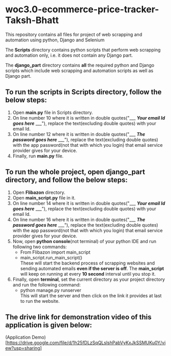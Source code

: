 # woc3.0-ecommerce-price-tracker-Taksh-Bhatt
This repository contains all files for project of web scrapping and automation using python, Django and Selenium

The **Scripts** directory contains python scripts that perform web scrapping and automation only, i.e. it does not contain any Django part.

The **django_part** directory contains **all** the required python and Django scripts which include web scrapping and automation scripts as well as Django part.

## To run the scripts in **Scripts** directory, follow the below steps:
1. Open **main.py** file in Scripts directory.
2. On line number 10 where it is written in double quotes("___ ___Your email Id goes here___ ___"), replace the text(excluding double quotes) with your email Id.
3. On line number 12 where it is written in double quotes("___ ___The password goes here___ ___"), replace the text(excluding double quotes) with the app password(not that with which you login)
    that email service provider gives for your device.
4. Finally, run **main.py** file.


## To run the whole project, open **django_part** directory, and follow the below steps:
1. Open **Flibazon** directory.
2. Open **main_script.py** file in it.
3. On line number 14 where it is written in double quotes("___ ___Your email Id goes here___ ___"), replace the text(excluding double quotes) with your email Id.
4. On line number 16 where it is written in double quotes("___ ___The password goes here___ ___"), replace the text(excluding double quotes) with the app password(not that with which you login)
    that email service provider gives for your device.
5. Now, open **python console**(not terminal) of your python IDE and run following two commands:
      - From Flibazon import main_script
      - main_script.run_main_script()<br />
  These will start the backend process of scrapping websites and sending automated emails **even if the server is off**. The **main_script** will keep on running at
  every **10 second** interval until you stop it.
6. Finally, open **terminal**, set the current directory as your project directory and run the following command:
      - python manage.py runserver<br />
    This will start the server and then click on the link it provides at last to run the website.


## The drive link for demonstration video of this application is given below:
(Application Demo)[https://drive.google.com/file/d/1h25fDLzSqQLslshPabVyKxJkSSMUKu0Y/view?usp=sharing]
